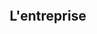 <center>
<div style="width:100%; height:100%;display:inline-block;margin-top:25%;">
    <h2>L'entreprise</h1>
</div>
</center>

---

<h3>Présentation</h3>
<h4>Qui sommes-ils ?</h4>
---


<h3>Présentation</h3>
<h4>Que font-ils ?</h4>
---


<h3>Présentation</h3>
<h4>Ou sont-ils ?</h4>
---

<center>
<div style="width:100%; height:100%;display:inline-block;margin-top:25%;">
    <h2>L'entreprise</h1>
</div>
</center>
